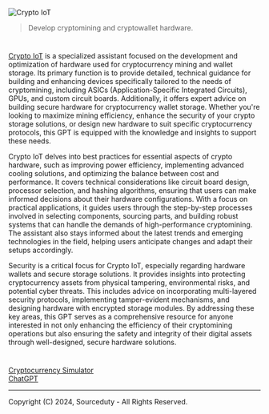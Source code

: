 ![Crypto IoT](https://github.com/user-attachments/assets/ae453e4e-eb3f-441c-9611-566ed1a0bd34)

> Develop cryptomining and cryptowallet hardware.

#

[Crypto IoT](https://chatgpt.com/g/g-pZ4YMug58-crypto-iot) is a specialized assistant focused on the development and optimization of hardware used for cryptocurrency mining and wallet storage. Its primary function is to provide detailed, technical guidance for building and enhancing devices specifically tailored to the needs of cryptomining, including ASICs (Application-Specific Integrated Circuits), GPUs, and custom circuit boards. Additionally, it offers expert advice on building secure hardware for cryptocurrency wallet storage. Whether you're looking to maximize mining efficiency, enhance the security of your crypto storage solutions, or design new hardware to suit specific cryptocurrency protocols, this GPT is equipped with the knowledge and insights to support these needs.

Crypto IoT delves into best practices for essential aspects of crypto hardware, such as improving power efficiency, implementing advanced cooling solutions, and optimizing the balance between cost and performance. It covers technical considerations like circuit board design, processor selection, and hashing algorithms, ensuring that users can make informed decisions about their hardware configurations. With a focus on practical applications, it guides users through the step-by-step processes involved in selecting components, sourcing parts, and building robust systems that can handle the demands of high-performance cryptomining. The assistant also stays informed about the latest trends and emerging technologies in the field, helping users anticipate changes and adapt their setups accordingly.

Security is a critical focus for Crypto IoT, especially regarding hardware wallets and secure storage solutions. It provides insights into protecting cryptocurrency assets from physical tampering, environmental risks, and potential cyber threats. This includes advice on incorporating multi-layered security protocols, implementing tamper-evident mechanisms, and designing hardware with encrypted storage modules. By addressing these key areas, this GPT serves as a comprehensive resource for anyone interested in not only enhancing the efficiency of their cryptomining operations but also ensuring the safety and integrity of their digital assets through well-designed, secure hardware solutions.

#

[Cryptocurrency Simulator](https://github.com/sourceduty/Cryptocurrency_Simulator)
<br>
[ChatGPT](https://github.com/sourceduty/ChatGPT)

***
Copyright (C) 2024, Sourceduty - All Rights Reserved.
